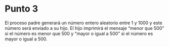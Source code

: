# Punto 3
El proceso padre generará un número entero aleatorio entre 1 y 1000 y este número será enviado a su hijo. El hijo imprimirá el mensaje “menor que 500” si el número es menor que 500 y “mayor o igual a 500” si el número es mayor o igual a 500.


